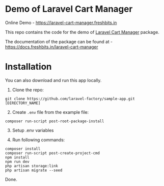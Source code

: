 # Demo of Laravel Cart Manager

Online Demo - https://laravel-cart-manager.freshbits.in

This repo contains the code for the demo of [Laravel Cart Manager](https://github.com/freshbitsweb/laravel-cart-manager) package.

The documentation of the package can be found at - https://docs.freshbits.in/laravel-cart-manager

# Installation

You can also download and run this app locally.

1) Clone the repo:
```
git clone https://github.com/laravel-factory/sample-app.git [DIRECTORY_NAME]
```

2) Create `.env` file from the example file:
```
composer run-script post-root-package-install
```

3) Setup .env variables

4) Run following commands:
```
composer install
composer run-script post-create-project-cmd
npm install
npm run dev
php artisan storage:link
php artisan migrate --seed
```

Done.